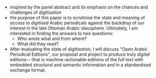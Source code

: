 - inspired by the panel abstract and its emphasis on the chances and challenges of *digitisation*
- the purpose of this paper is to scrutinise the state and meaning of *access* to *digitised* Arabic periodicals against the backdrop of our interest in the late Ottoman Arabic ideosphere. Ultimately, I am interested in finding the answers to two questions:
    + Who wrote what and from where?
    + What did they read?
- After evaluating the state of *digitisation*, I will discuss "Open Arabic Periodical Editions", our proposal and project to produce truly *digital* editions---that is machine-actionable editions of the full text with embedded structural and semantic information and in a standardised exchange format.